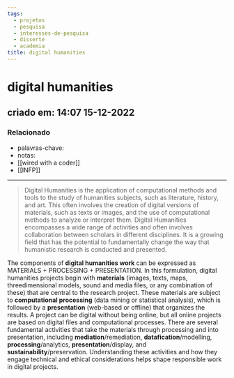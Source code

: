 ```yaml
---
tags:
  - projetos
  - pesquisa
  - interesses-de-pesquisa
  - disserte
  - academia
title: digital humanities
---
```

# digital humanities
## criado em: 14:07 15-12-2022

### Relacionado
- palavras-chave: 
- notas: 
- [[wired with a coder]]
- [[INFP]]
---
>Digital Humanities is the application of computational methods and tools to the study of humanities subjects, such as literature, history, and art. This often involves the creation of digital versions of materials, such as texts or images, and the use of computational methods to analyze or interpret them. Digital Humanities encompasses a wide range of activities and often involves collaboration between scholars in different disciplines. It is a growing field that has the potential to fundamentally change the way that humanistic research is conducted and presented.

The components of **digital humanities work** can be expressed as MATERIALS + PROCESSING + PRESENTATION. In this formulation, digital humanities projects begin with **materials** (images, texts, maps, threedimensional models, sound and media files, or any combination of these) that are central to the research project. These materials are subject to **computational processing** (data mining or statistical analysis), which is followed by a **presentation** (web-based or offline) that organizes the results. A project can be digital without being online, but all online projects are based on digital files and computational processes. There are several fundamental activities that take the materials through processing and into presentation, including **mediation**/remediation, **datafication**/modelling, **processing**/analytics, **presentation**/display, and **sustainability**/preservation. Understanding these activities and how they engage technical and ethical considerations helps shape responsible work in digital projects.